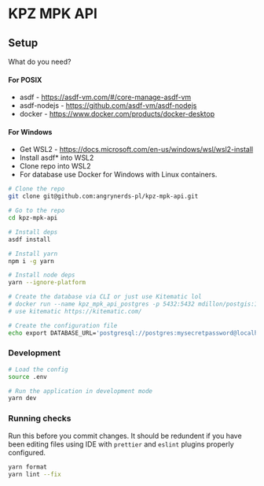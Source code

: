# KPZ MPK API

## Setup

What do you need?

#### For POSIX
- asdf - https://asdf-vm.com/#/core-manage-asdf-vm
- asdf-nodejs - https://github.com/asdf-vm/asdf-nodejs
- docker - https://www.docker.com/products/docker-desktop

#### For Windows
- Get WSL2 - https://docs.microsoft.com/en-us/windows/wsl/wsl2-install
- Install asdf* into WSL2
- Clone repo into WSL2
- For database use Docker for Windows with Linux containers.


```sh
# Clone the repo
git clone git@github.com:angrynerds-pl/kpz-mpk-api.git

# Go to the repo
cd kpz-mpk-api

# Install deps
asdf install

# Install yarn
npm i -g yarn

# Install node deps
yarn --ignore-platform

# Create the database via CLI or just use Kitematic lol
# docker run --name kpz_mpk_api_postgres -p 5432:5432 mdillon/postgis:11
# use kitematic https://kitematic.com/

# Create the configuration file
echo export DATABASE_URL='postgresql://postgres:mysecretpassword@localhost:6969/postgres' > .env
```

### Development

```sh
# Load the config
source .env

# Run the application in development mode
yarn dev
```

### Running checks

Run this before you commit changes. It should be redundent if you have been editing files using IDE with `prettier` and `eslint` plugins properly configured.

```sh
yarn format
yarn lint --fix
```

